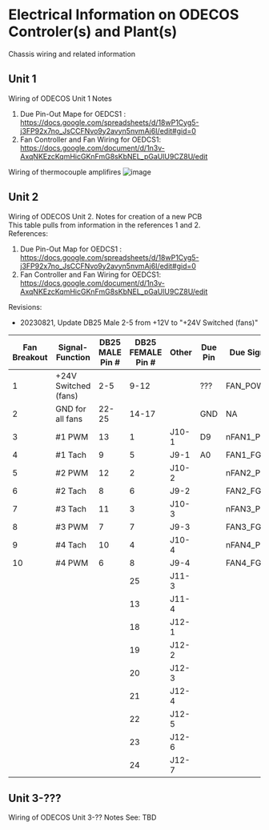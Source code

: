 # Electrical Information on ODECOS Controler(s) and Plant(s)
Chassis wiring and related information


## Unit 1
Wiring of ODECOS Unit 1 Notes
1. Due Pin-Out Mape for OEDCS1 : https://docs.google.com/spreadsheets/d/18wP1Cyg5-j3FP92x7no_JsCCFNvo9y2avyn5nvmAj6I/edit#gid=0
2. Fan Controller and Fan Wiring for OEDCS1: https://docs.google.com/document/d/1n3v-AxqNKEzcKqmHicGKnFmG8sKbNEL_pGaUlU9CZ8U/edit

Wiring of thermocouple amplifires
![image](https://github.com/PubInv/NASA-COG/assets/5836181/81112c45-1a9b-4129-8997-f63fd8dc1c07)



## Unit 2
Wiring of ODECOS Unit 2. Notes for creation of a new PCB  
This table pulls from information in the references 1 and 2.   
References:
1. Due Pin-Out Map for OEDCS1 : https://docs.google.com/spreadsheets/d/18wP1Cyg5-j3FP92x7no_JsCCFNvo9y2avyn5nvmAj6I/edit#gid=0
2. Fan Controller and Fan Wiring for OEDCS1: https://docs.google.com/document/d/1n3v-AxqNKEzcKqmHicGKnFmG8sKbNEL_pGaUlU9CZ8U/edit

Revisions:
* 20230821, Update DB25 Male 2-5 from +12V to "+24V Switched (fans)"

| Fan Breakout 	| Signal-Function   	| DB25 MALE Pin # 	| DB25 FEMALE Pin # 	| Other 	| Due Pin 	| Due Signal 	|
|--------------	|-------------------	|-----------------	|-------------------	|-------	|---------	|------------	|
| 1            	| +24V Switched (fans) 	| 2-5             	| 9-12              	|       	| ???      	| FAN_POWER         	|
| 2            	| GND for all fans  	| 22-25           	| 14-17             	|       	| GND     	| NA         	|
| 3            	| #1 PWM            	| 13              	| 1                 	| J10-1 	| D9      	| nFAN1_PWM  	|
| 4            	| #1 Tach           	| 9               	| 5                 	| J9-1  	| A0      	| FAN1_FG    	|
| 5            	| #2 PWM            	| 12              	| 2                 	| J10-2 	|         	| nFAN2_PWM  	|
| 6            	| #2 Tach           	| 8               	| 6                 	| J9-2  	|         	| FAN2_FG    	|
| 7            	| #3 Tach           	| 11              	| 3                 	| J10-3 	|         	| nFAN3_PWM  	|
| 8            	| #3 PWM            	| 7               	| 7                 	| J9-3  	|         	| FAN3_FG   	|
| 9            	| #4 Tach           	| 10              	| 4                 	| J10-4 	|         	| nFAN4_PWM  	|
| 10           	| #4 PWM            	| 6               	| 8                 	| J9-4  	|         	| FAN4_FG   	|
|              	|                   	|                 	| 25                	| J11-3 	|         	|            	|
|              	|                   	|                 	| 13                	| J11-4 	|         	|            	|
|              	|                   	|                 	| 18                	| J12-1 	|         	|            	|
|              	|                   	|                 	| 19                	| J12-2 	|         	|            	|
|              	|                   	|                 	| 20                	| J12-3 	|         	|            	|
|              	|                   	|                 	| 21                	| J12-4 	|         	|            	|
|              	|                   	|                 	| 22                	| J12-5 	|         	|            	|
|              	|                   	|                 	| 23                	| J12-6 	|         	|            	|
|              	|                   	|                 	| 24                	| J12-7 	|         	|            	|


## Unit 3-???
Wiring of ODECOS Unit 3-?? Notes
See: TBD
